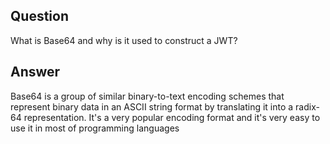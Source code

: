 ## Question

What is Base64 and why is it used to construct a JWT?

## Answer

Base64 is a group of similar binary-to-text encoding schemes that represent binary data in an ASCII string format by translating it into a radix-64 representation.
It's a very popular encoding format and it's very easy to use it in most of programming languages